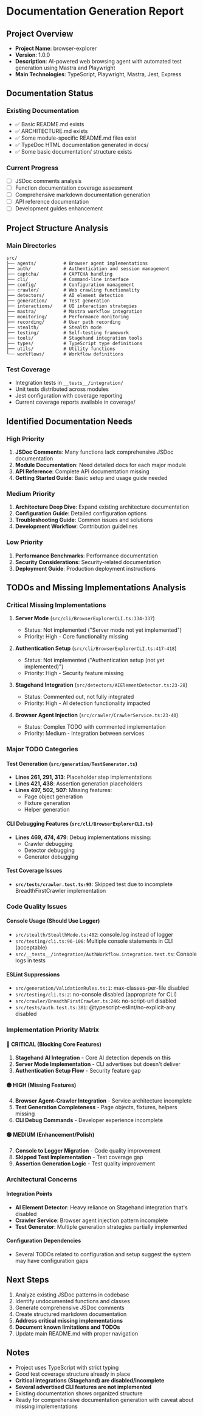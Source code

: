 # Documentation Generation Report

## Project Overview
- **Project Name**: browser-explorer
- **Version**: 1.0.0
- **Description**: AI-powered web browsing agent with automated test generation using Mastra and Playwright
- **Main Technologies**: TypeScript, Playwright, Mastra, Jest, Express

## Documentation Status

### Existing Documentation
- ✅ Basic README.md exists
- ✅ ARCHITECTURE.md exists
- ✅ Some module-specific README.md files exist
- ✅ TypeDoc HTML documentation generated in docs/
- ✅ Some basic documentation/ structure exists

### Current Progress
- [ ] JSDoc comments analysis
- [ ] Function documentation coverage assessment
- [ ] Comprehensive markdown documentation generation
- [ ] API reference documentation
- [ ] Development guides enhancement

## Project Structure Analysis

### Main Directories
```
src/
├── agents/          # Browser agent implementations
├── auth/            # Authentication and session management
├── captcha/         # CAPTCHA handling
├── cli/             # Command-line interface
├── config/          # Configuration management
├── crawler/         # Web crawling functionality
├── detectors/       # AI element detection
├── generation/      # Test generation
├── interactions/    # UI interaction strategies
├── mastra/          # Mastra workflow integration
├── monitoring/      # Performance monitoring
├── recording/       # User path recording
├── stealth/         # Stealth mode
├── testing/         # Self-testing framework
├── tools/           # Stagehand integration tools
├── types/           # TypeScript type definitions
├── utils/           # Utility functions
└── workflows/       # Workflow definitions
```

### Test Coverage
- Integration tests in `__tests__/integration/`
- Unit tests distributed across modules
- Jest configuration with coverage reporting
- Current coverage reports available in coverage/

## Identified Documentation Needs

### High Priority
1. **JSDoc Comments**: Many functions lack comprehensive JSDoc documentation
2. **Module Documentation**: Need detailed docs for each major module
3. **API Reference**: Complete API documentation missing
4. **Getting Started Guide**: Basic setup and usage guide needed

### Medium Priority
1. **Architecture Deep Dive**: Expand existing architecture documentation
2. **Configuration Guide**: Detailed configuration options
3. **Troubleshooting Guide**: Common issues and solutions
4. **Development Workflow**: Contribution guidelines

### Low Priority
1. **Performance Benchmarks**: Performance documentation
2. **Security Considerations**: Security-related documentation
3. **Deployment Guide**: Production deployment instructions

## TODOs and Missing Implementations Analysis

### Critical Missing Implementations
1. **Server Mode** (`src/cli/BrowserExplorerCLI.ts:334-337`)
   - Status: Not implemented ("Server mode not yet implemented")
   - Priority: High - Core functionality missing

2. **Authentication Setup** (`src/cli/BrowserExplorerCLI.ts:417-418`)
   - Status: Not implemented ("Authentication setup (not yet implemented)")
   - Priority: High - Security feature missing

3. **Stagehand Integration** (`src/detectors/AIElementDetector.ts:23-28`)
   - Status: Commented out, not fully integrated
   - Priority: High - AI detection functionality impacted

4. **Browser Agent Injection** (`src/crawler/CrawlerService.ts:23-40`)
   - Status: Complex TODO with commented implementation
   - Priority: Medium - Integration between services

### Major TODO Categories

#### Test Generation (`src/generation/TestGenerator.ts`)
- **Lines 261, 291, 313**: Placeholder step implementations
- **Lines 421, 438**: Assertion generation placeholders  
- **Lines 497, 502, 507**: Missing features:
  - Page object generation
  - Fixture generation  
  - Helper generation

#### CLI Debugging Features (`src/cli/BrowserExplorerCLI.ts`)
- **Lines 469, 474, 479**: Debug implementations missing:
  - Crawler debugging
  - Detector debugging
  - Generator debugging

#### Test Coverage Issues
- **`src/tests/crawler.test.ts:93`**: Skipped test due to incomplete BreadthFirstCrawler implementation

### Code Quality Issues

#### Console Usage (Should Use Logger)
- `src/stealth/StealthMode.ts:402`: console.log instead of logger
- `src/testing/cli.ts:96-106`: Multiple console statements in CLI (acceptable)
- `src/__tests__/integration/AuthWorkflow.integration.test.ts`: Console logs in tests

#### ESLint Suppressions  
- `src/generation/ValidationRules.ts:1`: max-classes-per-file disabled
- `src/testing/cli.ts:2`: no-console disabled (appropriate for CLI)
- `src/crawler/BreadthFirstCrawler.ts:246`: no-script-url disabled
- `src/tests/auth.test.ts:381`: @typescript-eslint/no-explicit-any disabled

### Implementation Priority Matrix

#### 🔴 **CRITICAL** (Blocking Core Features)
1. **Stagehand AI Integration** - Core AI detection depends on this
2. **Server Mode Implementation** - CLI advertises but doesn't deliver
3. **Authentication Setup Flow** - Security feature gap

#### 🟡 **HIGH** (Missing Features)  
4. **Browser Agent-Crawler Integration** - Service architecture incomplete
5. **Test Generation Completeness** - Page objects, fixtures, helpers missing
6. **CLI Debug Commands** - Developer experience incomplete

#### 🟢 **MEDIUM** (Enhancement/Polish)
7. **Console to Logger Migration** - Code quality improvement
8. **Skipped Test Implementation** - Test coverage gap
9. **Assertion Generation Logic** - Test quality improvement

### Architectural Concerns

#### Integration Points
- **AI Element Detector**: Heavy reliance on Stagehand integration that's disabled
- **Crawler Service**: Browser agent injection pattern incomplete  
- **Test Generator**: Multiple generation strategies partially implemented

#### Configuration Dependencies
- Several TODOs related to configuration and setup suggest the system may have configuration gaps

## Next Steps
1. Analyze existing JSDoc patterns in codebase
2. Identify undocumented functions and classes  
3. Generate comprehensive JSDoc comments
4. Create structured markdown documentation
5. **Address critical missing implementations**
6. **Document known limitations and TODOs**
7. Update main README.md with proper navigation

## Notes
- Project uses TypeScript with strict typing
- Good test coverage structure already in place
- **Critical integrations (Stagehand) are disabled/incomplete**
- **Several advertised CLI features are not implemented**
- Existing documentation shows organized structure
- Ready for comprehensive documentation generation with caveat about missing implementations